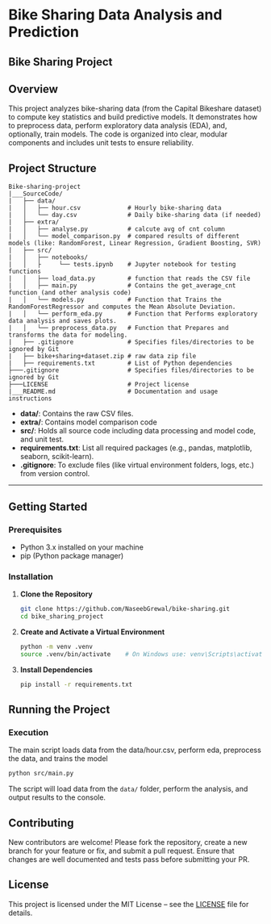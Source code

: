 # Bike Sharing Data Analysis and Prediction


## Bike Sharing Project

## Overview
This project analyzes bike-sharing data (from the Capital Bikeshare dataset) to compute key statistics and build predictive models. It demonstrates how to preprocess data, perform exploratory data analysis (EDA), and, optionally, train models. The code is organized into clear, modular components and includes unit tests to ensure reliability.

## Project Structure
```
Bike-sharing-project
|___SourceCode/
|   ├── data/
|   │   ├── hour.csv             # Hourly bike-sharing data
|   │   └── day.csv              # Daily bike-sharing data (if needed)
|   ├── extra/
|   │   ├── analyse.py           # calcute avg of cnt column 
|   │   └── model_comparison.py  # compared results of different models (like: RandomForest, Linear Regression, Gradient Boosting, SVR) 
|   ├── src/
|   │   ├── notebooks/         
|   │   ├     └── tests.ipynb    # Jupyter notebook for testing functions
|   │   ├── load_data.py         # function that reads the CSV file
|   │   ├── main.py              # Contains the get_average_cnt function (and other analysis code)
|   │   └── models.py            # Function that Trains the RandomForestRegressor and computes the Mean Absolute Deviation.
|   │   └── perform_eda.py       # Function that Performs exploratory data analysis and saves plots.
|   │   └── preprocess_data.py   # Function that Prepares and transforms the data for modeling.
|   ├── .gitignore               # Specifies files/directories to be ignored by Git
|   ├── bike+sharing+dataset.zip # raw data zip file 
|   ├── requirements.txt         # List of Python dependencies
├───.gitignore                   # Specifies files/directories to be ignored by Git
├───LICENSE                      # Project license 
|___README.md                    # Documentation and usage instructions
```

- **data/**: Contains the raw CSV files.
- **extra/**: Contains model comparison code
- **src/**: Holds all source code including data processing and model code, and unit test.
- **requirements.txt**: List all required packages (e.g., pandas, matplotlib, seaborn, scikit-learn).
- **.gitignore**: To exclude files (like virtual environment folders, logs, etc.) from version control.

---

## Getting Started

### Prerequisites
- Python 3.x installed on your machine
- pip (Python package manager)

### Installation
1. **Clone the Repository**
   ```bash
   git clone https://github.com/NaseebGrewal/bike-sharing.git
   cd bike_sharing_project
   ```
2. **Create and Activate a Virtual Environment**
   ```bash
   python -m venv .venv
   source .venv/bin/activate    # On Windows use: venv\Scripts\activate
   ```
3. **Install Dependencies**
   ```bash
   pip install -r requirements.txt
   ```

## Running the Project

### Execution
The main script loads data from the data/hour.csv, perform eda, preprocess the data, and trains the model
```bash
python src/main.py
```
The script will load data from the `data/` folder, perform the analysis, and output results to the console.

## Contributing
New contributors are welcome! Please fork the repository, create a new branch for your feature or fix, and submit a pull request. Ensure that changes are well documented and tests pass before submitting your PR.

## License
This project is licensed under the MIT License – see the [LICENSE](LICENSE) file for details.
